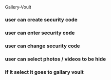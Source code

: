  Gallery-Voult
### user can create security code
### user can enter security code
### user can change security code
### user can select photos / videos to be hide
### if it select it goes to gallary voult
